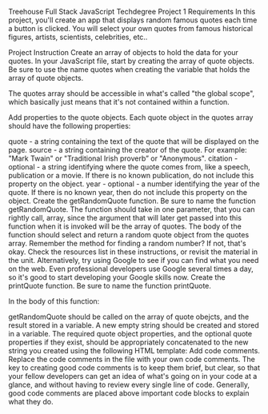 Treehouse Full Stack JavaScript Techdegree Project 1
Requirements
In this project, you'll create an app that displays random famous quotes each time a button is clicked. You will select your own quotes from famous historical figures, artists, scientists, celebrities, etc..

Project Instruction
Create an array of objects to hold the data for your quotes.
In your JavaScript file, start by creating the array of quote objects. Be sure to use the name quotes when creating the variable that holds the array of quote objects.

The quotes array should be accessible in what's called "the global scope", which basically just means that it's not contained within a function.

Add properties to the quote objects.
Each quote object in the quotes array should have the following properties:

quote - a string containing the text of the quote that will be displayed on the page.
source - a string containing the creator of the quote. For example: "Mark Twain" or "Traditional Irish proverb” or "Anonymous".
citation - optional - a string identifying where the quote comes from, like a speech, publication or a movie. If there is no known publication, do not include this property on the object.
year - optional - a number identifying the year of the quote. If there is no known year, then do not include this property on the object.
Create the getRandomQuote function.
Be sure to name the function getRandomQuote.
The function should take in one parameter, that you can rightly call, array, since the argument that will later get passed into this function when it is invoked will be the array of quotes.
The body of the function should select and return a random quote object from the quotes array. Remember the method for finding a random number? If not, that's okay. Check the resources list in these instructions, or revisit the material in the unit. Alternatively, try using Google to see if you can find what you need on the web. Even professional developers use Google several times a day, so it's good to start developing your Google skills now.
Create the printQuote function.
Be sure to name the function printQuote.

In the body of this function:

getRandomQuote should be called on the array of quote obejcts, and the result stored in a variable.
A new empty string should be created and stored in a variable.
The required quote object properties, and the optional quote properties if they exist, should be appropriately concatenated to the new string you created using the following HTML template:
Add code comments.
Replace the code comments in the file with your own code comments.
The key to creating good code comments is to keep them brief, but clear, so that your fellow developers can get an idea of what's going on in your code at a glance, and without having to review every single line of code. Generally, good code comments are placed above important code blocks to explain what they do.